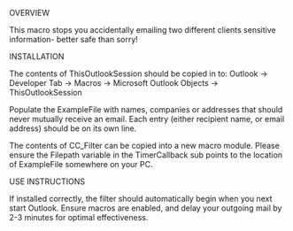 OVERVIEW

This macro stops you accidentally emailing two different clients sensitive information- better safe than sorry!


INSTALLATION

The contents of ThisOutlookSession should be copied in to: 
Outlook -> Developer Tab -> Macros -> Microsoft Outlook Objects -> ThisOutlookSession

Populate the ExampleFile with names, companies or addresses that should never mutually receive an email.
Each entry (either recipient name, or email address) should be on its own line.
 
The contents of CC_Filter can be copied into a new macro module. Please ensure the Filepath variable in the TimerCallback sub points to the location of ExampleFile somewhere on your PC.


USE INSTRUCTIONS

If installed correctly, the filter should automatically begin when you next start Outlook.
Ensure macros are enabled, and delay your outgoing mail by 2-3 minutes for optimal effectiveness.
